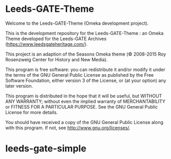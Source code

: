 # Leeds-GATE-Theme

Welcome to the Leeds-GATE-Theme (Omeka development project).

This is the development repository for the Leeds-GATE-Theme : an Omeka Theme developed for the Leeds-GATE Archives (https://www.leedsgateheritage.com/).

This project is an adaption of the Seasons Omeka theme (© 2008-2015 Roy Rosenzweig Center for History and New Media).

This program is free software: you can redistribute it and/or modify it under the terms of the GNU General Public License as published by the Free Software Foundation, either version 3 of the License, or (at your option) any later version.

This program is distributed in the hope that it will be useful, but WITHOUT ANY WARRANTY; without even the implied warranty of MERCHANTABILITY or FITNESS FOR A PARTICULAR PURPOSE. See the GNU General Public License for more details.

You should have received a copy of the GNU General Public License along with this program. If not, see http://www.gnu.org/licenses/.
# leeds-gate-simple
